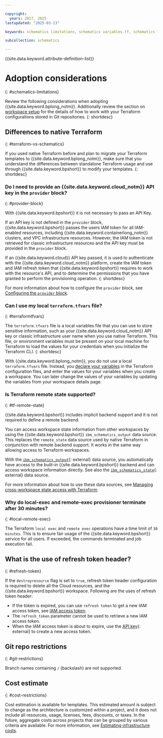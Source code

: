 ```yaml
---

copyright:
  years: 2017, 2025
lastupdated: "2025-03-13"

keywords: schematics limitations, schematics variables.tf, schematics local variables file, schematics local variable, schematics output.tf, schematics terraform.tfstate, adoption, considerations

subcollection: schematics

---
```


{{site.data.keyword.attribute-definition-list}}

# Adoption considerations
{: #schematics-limitations}

Review the following considerations when adopting {{site.data.keyword.bplong_notm}}. Additionally review the section on [workspace setup](/docs/schematics?topic=schematics-create-tf-config&interface=ui#configure-provider) for the details of how to work with your Terraform configurations stored in Git repositories.
{: shortdesc}

## Differences to native Terraform
{: #terraform-vs-schematics}

If you used native Terraform before and plan to migrate your Terraform templates to {{site.data.keyword.bplong_notm}}, make sure that you understand the differences between standalone Terraform usage and use through {{site.data.keyword.bpshort}} to modify your templates.
{: shortdesc}

### Do I need to provide an {{site.data.keyword.cloud_notm}} API key in the `provider` block?
{: #provider-block}

With {{site.data.keyword.bpshort}} it is not necessary to pass an API Key.

If an API key is not defined in the `provider` block, {{site.data.keyword.bpshort}} passes the users IAM token for all IAM-enabled resources, including {{site.data.keyword.containerlong_notm}} clusters, and VPC infrastructure resources. However, the IAM token is not retrieved for classic infrastructure resources and the API key must be provided in the `provider` block.

If an {{site.data.keyword.cloud}} API key passed, it is used to authenticate with the {{site.data.keyword.cloud_notm}} platform, create the IAM token and IAM refresh token that {{site.data.keyword.bpshort}} requires to work with the resource's API, and to determine the permissions that you have granted to perform the provisioning operation.
{: shortdesc}

For more information about how to configure the `provider` block, see [Configuring the `provider` block](/docs/schematics?topic=schematics-create-tf-config#configure-provider).

### Can I use my local `terraform.tfvars` file?
{: #terraformtfvars}

The `terraform.tfvars` file is a local variables file that you can use to store sensitive information, such as your {{site.data.keyword.cloud_notm}} API key or classic infrastructure user name when you use native Terraform. This file, or environment variables must be present on your local machine for Terraform to load the values for your credentials when you initialize the Terraform CLI.
{: shortdesc}

With {{site.data.keyword.bplong_notm}}, you do not use a local `terraform.tfvars` file. Instead, you [declare your variables](/docs/schematics?topic=schematics-create-tf-config#configure-variables) in the Terraform configuration files, and enter the values for your variables when you create a workspace. You can later change the values of your variables by updating the variables from your workspace details page.

### Is Terraform remote state supported?
{: #tf-remote-state}

{{site.data.keyword.bpshort}} includes implicit backend support and it is not required to define a remote backend.

You can access workspace state information from other workspaces by using the {{site.data.keyword.bpshort}} `ibm_schematics_output` data source. This replaces the `remote_state` data source used by native Terraform in conjunction with remote backend support. It works in the same way allowing access to Terraform workspaces.

With the [`ibm_schematics_output`](https://registry.terraform.io/providers/IBM-Cloud/ibm/latest/docs/data-sources/schematics_output){: external} data source, you automatically have access to the built-in {{site.data.keyword.bpshort}} backend and can access workspace information directly. See also the [`ibm_schematics_state`](https://registry.terraform.io/providers/IBM-Cloud/ibm/latest/docs/data-sources/schematics_state){: external} data source.

For more information about how to use these data sources, see [Managing cross-workspace state access with Terraform](/docs/schematics?topic=schematics-remote-state).

### Why do local-exec and remote-exec provisioner terminate after 30 minutes?
{: #local-remote-exec}

The Terraform `local exec` and `remote exec` operations have a time limit of `30 minutes`. This is to ensure fair usage of the {{site.data.keyword.bpshort}} service for all users. If exceeded, the commands terminated and job execution fail.

## What is the use of refresh token header?
{: #refresh-token}

If the `destroyresource` flag is set to `true`, refresh token header configuration is required to delete all the Cloud resources, and the {{site.data.keyword.bpshort}} workspace. Following are the uses of refresh token header:
- If the token is expired, you can use `refresh token` to get a new IAM access token, see [IAM access token](/docs/schematics?topic=schematics-general-faq#createworkspace-generate-tokens).
- The `refresh_token` parameter cannot be used to retrieve a new IAM access token.
- When the IAM access token is about to expire, use the [API key](/apidocs/iam-identity-token-api#create-api-key){: external} to create a new access token.

## Git repo restrictions
{: #git-restrictions}

Branch names containing `/` (backslash) are not supported.

## Cost estimate
{: #cost-restrictions}

Cost estimation is available for templates. This estimated amount is subject to change as the architecture is customized within a project, and it does not include all resources, usage, licenses, fees, discounts, or taxes. In the future, aggregate costs across projects that can be grouped by various criteria are available. For more information, see [Estimating infrastructure costs](/docs/schematics?topic=schematics-cost-estimation).
